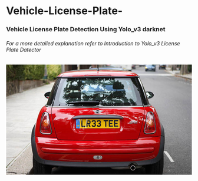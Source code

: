 # Vehicle-License-Plate-
### Vehicle License Plate Detection Using Yolo_v3 darknet

###### For a more detailed explanation refer to Introduction to Yolo_v3 License Plate Datector

![alt text](https://github.com/nogifeet/Vehicle-License-Plate-/blob/main/images/car_2.jpg "Yolo")






